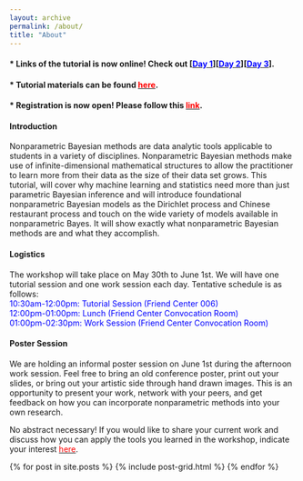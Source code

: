 ```yaml
---
layout: archive
permalink: /about/
title: "About"
---
```

<h4>* Links of the tutorial is now online! Check out [<a href="http://www.kaltura.com/tiny/vwudn"><font color="blue">Day 1</font></a>][<a href="http://www.kaltura.com/tiny/k8lu4"><font color="blue">Day 2</font></a>][<a href="http://www.kaltura.com/tiny/m8p2f"><font color="blue">Day 3</font></a>].</h4>

<h4>* Tutorial materials can be found <a href="http://www.tamarabroderick.com/tutorial_2017_princeton.html"><font color="red">here</font></a>.</h4>

<h4>* Registration is now open! Please follow this <a href="https://docs.google.com/forms/d/e/1FAIpQLSfz_wi9JYUUje0nVn_m95O5gq93nhryWYe97r6JWeNgl8AM-w/viewform?c=0&w=1"><font color="red">link</font></a>.</h4>

<h4>Introduction</h4>
<p>
	Nonparametric Bayesian methods are data analytic tools applicable to students in a variety of disciplines.  Nonparametric Bayesian methods make use of infinite-dimensional mathematical structures to allow the practitioner to learn more from their data as the size of their data set grows. This tutorial, will cover why machine learning and statistics need more than just parametric Bayesian inference and will introduce foundational nonparametric Bayesian models as the Dirichlet process and Chinese restaurant process and touch on the wide variety of models available in nonparametric Bayes. It will show exactly what nonparametric Bayesian methods are and what they accomplish.
</p>

<h4>Logistics</h4>
<p>
	The workshop will take place on May 30th to June 1st. We will have one tutorial session and one work session each day. Tentative schedule is as follows:
	<br>
	<font color="blue">10:30am-12:00pm: Tutorial Session (Friend Center 006)</font>
	<br>
	<font color="blue">12:00pm-01:00pm: Lunch (Friend Center Convocation Room)</font>
	<br>
	<font color="blue">01:00pm-02:30pm: Work Session (Friend Center Convocation Room)</font>
	<br>
</p>

<h4>Poster Session</h4>
<p>
	We are holding an informal poster session on June 1st during the afternoon work session.  Feel free to bring an old conference poster, print out your slides, or bring out your artistic side through hand drawn images.  This is an opportunity to present your work, network with your peers, and get feedback on how you can incorporate  nonparametric methods into your own research. 
</p>
<p>
	No abstract necessary!  If you would like to share your current work and discuss how you can apply the tools you learned in the workshop, indicate your interest <a href="https://goo.gl/forms/878fUKHft5zVIWHo1"><font color="red">here</font></a>.
</p>


<div class="tiles">
{% for post in site.posts %}
	{% include post-grid.html %}
{% endfor %}
</div><!-- /.tiles -->

